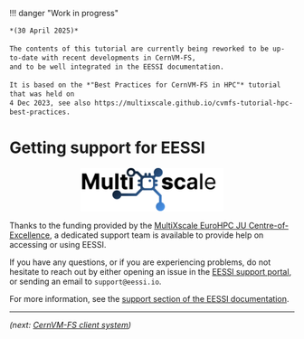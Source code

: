 !!! danger "Work in progress"

    *(30 April 2025)*

    The contents of this tutorial are currently being reworked to be up-to-date with recent developments in CernVM-FS,
    and to be well integrated in the EESSI documentation.

    It is based on the *"Best Practices for CernVM-FS in HPC"* tutorial that was held on
    4 Dec 2023, see also https://multixscale.github.io/cvmfs-tutorial-hpc-best-practices.


# Getting support for EESSI

<div align="center">
<a href="https://www.multixscale.eu">
<img src="../../img/logos/multixscale_logo.png" alt="MultiXscale logo" width="50%"/>
</a>
</div>

Thanks to the funding provided by the [MultiXscale EuroHPC JU Centre-of-Excellence](../index.md#multixscale),
a dedicated support team is available to provide help on accessing or using EESSI.

If you have any questions, or if you are experiencing problems, do not hesitate to reach out
by either opening an issue in the [EESSI support portal](https://gitlab.com/eessi/support),
or sending an email to `support@eessi.io`.

For more information, see the [support section of the EESSI documentation](https://eessi.io/docs/support).

---

*(next: [CernVM-FS client system](../access/client.md))*
